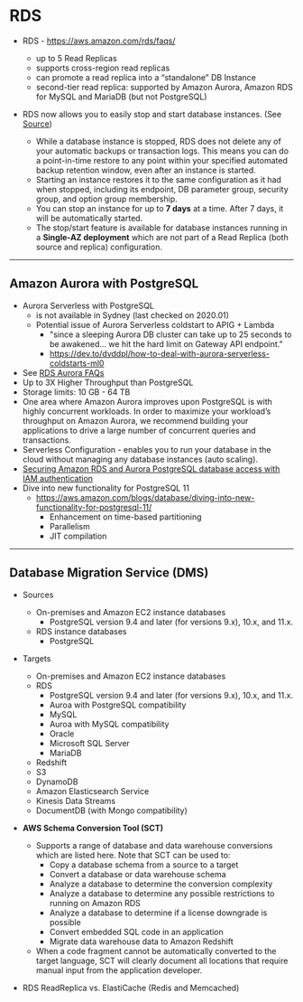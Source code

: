 # RDS

- RDS - https://aws.amazon.com/rds/faqs/
    - up to 5 Read Replicas
    - supports cross-region read replicas 
    - can promote a read replica into a “standalone” DB Instance
    - second-tier read replica: supported by Amazon Aurora, Amazon RDS for MySQL and MariaDB (but not PostgreSQL)

- RDS now allows you to easily stop and start database instances. (See [Source](
https://docs.aws.amazon.com/AmazonRDS/latest/UserGuide/USER_StopInstance.html))
    - While a database instance is stopped, RDS does not delete any of your automatic backups or transaction logs.
      This means you can do a point-in-time restore to any point within your specified automated backup retention
      window, even after an instance is started. 
    - Starting an instance restores it to the same configuration as it had when stopped, including its endpoint, DB
      parameter group, security group, and option group membership.
    - You can stop an instance for up to **7 days** at a time. After 7 days, it will be automatically started.
    - The stop/start feature is available for database instances running in a **Single-AZ deployment** which are not
      part of a Read Replica (both source and replica) configuration.

---
## Amazon Aurora with PostgreSQL

- Aurora Serverless with PostgreSQL
    - is not available in Sydney (last checked on 2020.01)
    - Potential issue of Aurora Serverless coldstart to APIG + Lambda
        - "since a sleeping Aurora DB cluster can take up to 25 seconds to be awakened... we hit the hard limit on Gateway API endpoint."
        - https://dev.to/dvddpl/how-to-deal-with-aurora-serverless-coldstarts-ml0
- See [RDS Aurora FAQs](https://aws.amazon.com/rds/aurora/faqs/)
- Up to 3X Higher Throughput than PostgreSQL
- Storage limits: 10 GB - 64 TB
- One area where Amazon Aurora improves upon PostgreSQL is with highly concurrent workloads. 
  In order to maximize your workload’s throughput on Amazon Aurora, we recommend building your applications to
  drive a large number of concurrent queries and transactions.
- Serverless Configuration - enables you to run your database in the cloud without managing any database instances
 (auto scaling).
- [Securing Amazon RDS and Aurora PostgreSQL database access with IAM authentication](
  https://aws.amazon.com/blogs/database/securing-amazon-rds-and-aurora-postgresql-database-access-with-iam-authentication/)
- Dive into new functionality for PostgreSQL 11
    - https://aws.amazon.com/blogs/database/diving-into-new-functionality-for-postgresql-11/
        - Enhancement on time-based partitioning
        - Parallelism
        - JIT compilation

---
## Database Migration Service (DMS)
- Sources
    - On-premises and Amazon EC2 instance databases
        - PostgreSQL version 9.4 and later (for versions 9.x), 10.x, and 11.x.
    - RDS instance databases
        - PostgreSQL
- Targets
    - On-premises and Amazon EC2 instance databases
    - RDS
        - PostgreSQL version 9.4 and later (for versions 9.x), 10.x, and 11.x.
        - Auroa with PostgreSQL compatibility
        - MySQL
        - Auroa with MySQL compatibility
        - Oracle
        - Microsoft SQL Server
        - MariaDB
    - Redshift
    - S3
    - DynamoDB
    - Amazon Elasticsearch Service 
    - Kinesis Data Streams
    - DocumentDB (with Mongo compatibility)

- **AWS Schema Conversion Tool (SCT)** 
    -  Supports a range of database and data warehouse conversions which are listed here. Note that SCT can be used to:
        - Copy a database schema from a source to a target
        - Convert a database or data warehouse schema
        - Analyze a database to determine the conversion complexity
        - Analyze a database to determine any possible restrictions to running on Amazon RDS
        - Analyze a database to determine if a license downgrade is possible
        - Convert embedded SQL code in an application
        - Migrate data warehouse data to Amazon Redshift
    - When a code fragment cannot be automatically converted to the target language, SCT will clearly document all locations that require manual input from the application developer.
- RDS ReadReplica vs. ElastiCache (Redis and Memcached)
